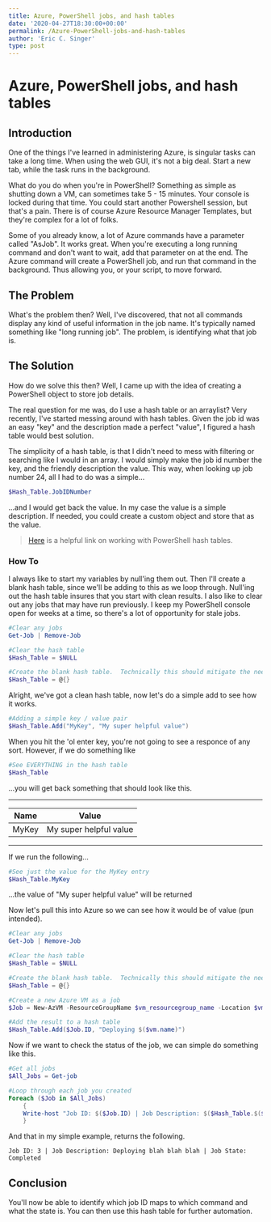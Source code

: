```yaml
---
title: Azure, PowerShell jobs, and hash tables
date: '2020-04-27T18:30:00+00:00'
permalink: /Azure-PowerShell-jobs-and-hash-tables
author: 'Eric C. Singer'
type: post
---
```


# Azure, PowerShell jobs, and hash tables

## Introduction
One of the things I've learned in administering Azure, is singular tasks can take a long time.  When using the web GUI, it's not a big deal.  Start a new tab, while the task runs in the background.

What do you do when you're in PowerShell?  Something as simple as shutting down a VM, can sometimes take 5 - 15 minutes.  Your console is locked during that time.  You could start another Powershell session, but that's a pain.  There is of course Azure Resource Manager Templates, but they're complex for a lot of folks.

Some of you already know, a lot of Azure commands have a parameter called "AsJob".  It works great.  When you're executing a long running command and don't want to wait, add that parameter on at the end.  The Azure command will create a PowerShell job, and run that command in the background.  Thus allowing you, or your script, to move forward.

## The Problem

What's the problem then?  Well, I've discovered, that not all commands display any kind of useful information in the job name.  It's typically named something like "long running job".  The problem, is identifying what that job is.

## The Solution

How do we solve this then?  Well, I came up with the idea of creating a PowerShell object to store job details.

The real question for me was, do I use a hash table or an arraylist?  Very recently, I've started messing around with hash tables.  Given the job id was an easy "key" and the description made a perfect "value", I figured a hash table would best solution.

The simplicity of a hash table, is that I didn't need to mess with filtering or searching like I would in an array.  I would simply make the job id number the key, and the friendly description the value.  This way, when looking up job number 24, all I had to do was a simple...

```PowerShell
$Hash_Table.JobIDNumber
```

...and I would get back the value.  In my case the value is a simple description.   If needed, you could create a custom object and store that as the value.

>
> [Here](https://docs.microsoft.com/en-us/powershell/module/microsoft.powershell.core/about/about_hash_tables?view=powershell-7) is a helpful link on working with PowerShell hash tables.
>

### How To

I always like to start my variables by null'ing them out.  Then I'll create a blank hash table, since we'll be adding to this as we loop through.  Null'ing out the hash table insures that you start with clean results.  I also like to clear out any jobs that may have run previously.  I keep my PowerShell console open for weeks at a time, so there's a lot of opportunity for stale jobs.

```PowerShell
#Clear any jobs
Get-Job | Remove-Job

#Clear the hash table
$Hash_Table = $NULL

#Create the blank hash table.  Technically this should mitigate the need for null'ing it out, but call me paranoid I guess.
$Hash_Table = @{}
```

Alright, we've got a clean hash table, now let's do a simple add to see how it works.

```PowerShell
#Adding a simple key / value pair
$Hash_Table.Add("MyKey", "My super helpful value")
```

When you hit the 'ol enter key, you're not going to see a responce of any sort.  However, if we do something like

```PowerShell
#See EVERYTHING in the hash table
$Hash_Table
```
...you will get back something that should look like this.

---

| Name | Value |
| ----------- | ----------- |
| MyKey | My super helpful value |

---

If we run the following...

```PowerShell
#See just the value for the MyKey entry
$Hash_Table.MyKey
```
...the value of "My super helpful value" will be returned

Now let's pull this into Azure so we can see how it would be of value (pun intended). 

```PowerShell
#Clear any jobs
Get-Job | Remove-Job

#Clear the hash table
$Hash_Table = $NULL

#Create the blank hash table.  Technically this should mitigate the need for null'ing it out, but call me paranoid I guess.
$Hash_Table = @{}

#Create a new Azure VM as a job
$Job = New-AzVM -ResourceGroupName $vm_resourcegroup_name -Location $vm_location -VM $vm -Zone $vm_zone -AsJob

#Add the result to a hash table
$Hash_Table.Add($Job.ID, "Deploying $($vm.name)")
```

Now if we want to check the status of the job, we can simple do something like this.

```PowerShell
#Get all jobs
$All_Jobs = Get-job

#Loop through each job you created
Foreach ($Job in $All_Jobs)
    {
    Write-host "Job ID: $($Job.ID) | Job Description: $($Hash_Table.$($Job.ID)) | Job State: $($Job.State)"
    }

```

And that in my simple example, returns the following.

```
Job ID: 3 | Job Description: Deploying blah blah blah | Job State: Completed
```

## Conclusion

You'll now be able to identify which job ID maps to which command and what the state is.  You can then use this hash table for further automation.

